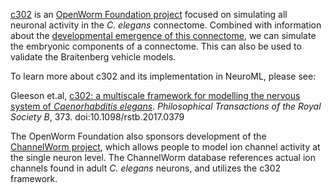 [c302](opensourcebrain.org/projects/c302) is an [OpenWorm Foundation project](https://www.youtube.com/watch?v=kNTwraEPp0M) focused on simulating all neuronal activity in the _C. elegans_ connectome. Combined with information about the [developmental emergence of this connectome](https://osf.io/u8abh/), we can simulate the embryonic components of a connectome. This can also be used to validate the Braitenberg vehicle models.

To learn more about c302 and its implementation in NeuroML, please see:

Gleeson et.al, [c302: a multiscale framework for modelling the nervous system of _Caenorhabditis elegans_](https://royalsocietypublishing.org/doi/10.1098/rstb.2017.0379).
_Philosophical Transactions of the Royal Society B_, 373. doi:10.1098/rstb.2017.0379

The OpenWorm Foundation also sponsors development of the [ChannelWorm project](https://github.com/openworm/ChannelWorm2), which allows people to model ion channel activity at the single neuron level. The ChannelWorm database references actual ion channels found in adult _C. elegans_ neurons, and utilizes the c302 framework.  

